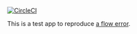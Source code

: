 [![CircleCI](https://circleci.com/gh/iainbeeston/eslint-plugin-jsx-a11y-241.svg?style=svg)](https://circleci.com/gh/iainbeeston/eslint-plugin-jsx-a11y-241)

This is a test app to reproduce [a flow error](https://github.com/iainbeeston/eslint-plugin-jsx-a11y-241).
